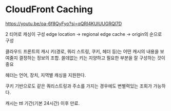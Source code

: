 CloudFront Caching
=

https://youtu.be/oa-6f8QyFyo?si=qQRI4KUIUUGRQl7D

2 티어로 캐싱이 구성
edge location -> regional edge cache -> origin의 순으로 구성

클라우드 프론트의 캐시 키(경로, 쿼리 스트링, 쿠키, 헤더 등)는 어떤 캐시의 내용을 보여줄지 결정하는 정보의 조합. 쓸데없는 키는 지양하고 필요한 부분을 잘 구성하는 것이 중요

헤더는 언어, 장치, 지역별 캐싱을 지원한다.

쿠키 기반으로도 같은 쿼리스트링과 주소를 가지는 경우에도 변별력있는 조회가 가능하다. 

캐시는 ttl 기간(기본 24시간) 이후 만료.
